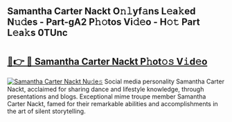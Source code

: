 ## Samantha Carter Nackt O𝚗𝚕yf𝚊ns L𝚎a𝚔ed N𝚞𝚍es - Part-gA2 P𝚑𝚘tos Vi𝚍𝚎o - H𝚘𝚝 Part L𝚎a𝚔s 0TUnc

# <h2><a href="http://kfba77.oniu.top/?m=Samantha+Carter+Nackt">🔗👉 🔴 Samantha Carter Nackt P𝚑ot𝚘𝚜 V𝚒d𝚎o</a></h2>

[![Samantha Carter Nackt Nu𝚍e𝚜](https://i.imgur.com/0qMVB7G.gif)](http://kfba77.oniu.top/?m=Samantha+Carter+Nackt)
Social media personality Samantha Carter Nackt, acclaimed for sharing dance and lifestyle knowledge, through presentations and blogs. Exceptional mime troupe member Samantha Carter Nackt, famed for their remarkable abilities and accomplishments in the art of silent storytelling.  
